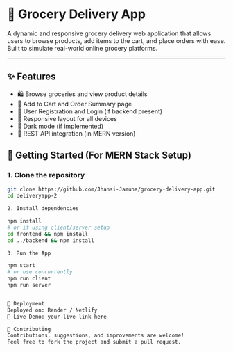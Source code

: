 # 🛒 Grocery Delivery App

A dynamic and responsive grocery delivery web application that allows users to browse products, add items to the cart, and place orders with ease. Built to simulate real-world online grocery platforms.

---

## ✨ Features

- 🛍️ Browse groceries and view product details
- 🛒 Add to Cart and Order Summary page
- 🔐 User Registration and Login (if backend present)
- 🔄 Responsive layout for all devices
- 🌙 Dark mode (if implemented)
- 🔗 REST API integration (in MERN version)

## 🚀 Getting Started (For MERN Stack Setup)

### 1. Clone the repository

```bash
git clone https://github.com/Jhansi-Jamuna/grocery-delivery-app.git
cd deliveryapp-2

2. Install dependencies

npm install
# or if using client/server setup
cd frontend && npm install
cd ../backend && npm install

3. Run the App

npm start
# or use concurrently
npm run client
npm run server


📌 Deployment
Deployed on: Render / Netlify
🔗 Live Demo: your-live-link-here

🤝 Contributing
Contributions, suggestions, and improvements are welcome!
Feel free to fork the project and submit a pull request.